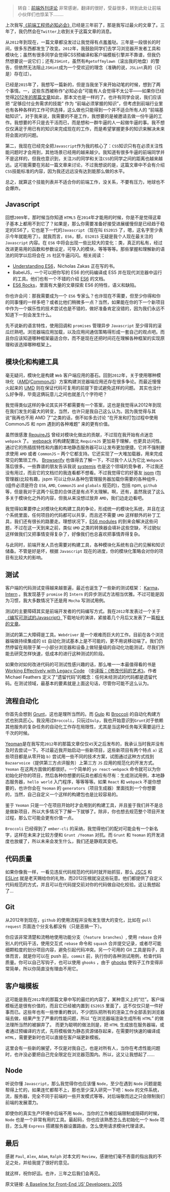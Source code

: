 > 转自：[前端外刊评论][1]
非常感谢，翻译的很好，受益很多，转到此处让前端小伙伴们也惊呆下........

上次我写[《前端工程师必知必会》][2]已经是三年前了，那是我写过最火的文章了。三年了，我仍然会在`Twitter`上收到关于这篇文章的消息。

从`2012`年到现在，一篇文章都没发过让我觉得有点羞羞哒。三年是一段很长的时间，很多东西都发生了改变。`2012`年，我鼓励同学们去学习浏览器开发者工具和模块化；虽然有很多同学会觉得CSS预编译和客户端模板引擎并不靠谱，但我仍然想要说一说它们；还有`JSHint`，虽然有#`getoffmylawn`（滚出我的地盘）的警告，但依然无法阻止`JSHint`成为一个受欢迎的理念（准确的说，`JSLint`真的（只是）存在过）。

已经是`2015`年了，我想写一篇新的，但是当我坐下来开始动笔的时候，想到了两个事情。一，这些东西被称作“必知必会”可能有人会觉得不太公平——如果你已经觉得[2012年的那篇文章][3]如此，那本文也是一样的了。也许有同学会说，我们应该把 “足够应付业务需求的技能” 作为 “前端必须掌握的知识”，但考虑到前端行业里也有各种各样的工作可供选择，这么做也只能得到一个并不适合所有人的 “前端基础知识”。对于我来说，我需要的不是工作，我想要的是被邀请去做一份牛逼的工作。我想要的不只是去干活而已，而是想和一群牛逼的人一起做牛逼的事。我不想仅仅满足于用已有的知识来完成现在的工作，而是希望掌握更多的知识来解决未来将会面对的问题。

第二，我现在已经完全把`Javascript`作为我的核心了：`CSS`知识只有在必须关注性能问题时才会用到，其他场景已经用的越来越少。我知道有很多牛逼的前端同学并不是这样的，但我也意识到，关注`JS`的同学和关注`CSS`的同学之间的距离也越来越远。这可能需要在另起一篇文章来讨论，不过我想说的是，这篇文章中不会有介绍`CSS`技能标准的内容，因为我还远远没有达到能那么做的水平。

总之，就算这个技能列表并不适合你的前端工作，没关系，不要有压力，地球也不会爆炸。


Javascript
----------

回想`2009`年，那时候当你知道 `HTML5` 在`2014`年才能用的时候，你是不是觉得这辈子基本上都用不到它了？如果是，那么你需要准备好接受进展缓慢但是已经趋于稳定的ES6了，它也是下一代的`Javascript`（现在叫 `ES2015` 了，嗯，这名字至少表示今年就能用了）。就我而言，`ES6`，额，`ES2015` 无疑是我个人现在最关注的 `Javascript` 内容。在 `ES6` 中将会出现一些比较大的变化：类，真正的私有，经过改进更易用的函数和参数设定，可导入的模块，等等等等。那些掌握和理解新的语法的同学以后将会在 `JS` 社区牛逼闪闪。相关阅读：

 - [Understanding ES6][4]，Nicholas Zakas 正在写的书。
 - BabelJS，一个可以把你写的 ES6 的代码编译成 ES5 并在现代浏览器中运行的工具。他们也有一个不错的介绍 [ES6][5] 的文档。
 - [ES6 Rocks][6]，里面有大量的文章探索 ES6 的特性，语义和缺陷。

你也许会问：那我需要成为一个 `ES6` 专家么？也许现在不需要，但至少你得和你的同事懂的一样多吧？或者比他们稍微多一点？当然，如果能在你的下一个新项目中作为一个娱乐性的技术尝试也是不错的，做好准备肯定没错的，因为我们永远不知道下一刻会发生什么。

先不说新的语言特性，使用回调和 `promises` 管理异步 `Javascript` 至少得背的滚瓜烂熟吧。浏览器端应用加载，以及应用间通信策略得形成一套自己的观点吧。而且你应该知道哪种框架最适合你，而不是现在还把时间花在理解各种框架的实现原理和该选择哪种框架上。

模块化和构建工具
----------

毫无疑问，模块化是构建 `Web` 客户端应用的基石。回到`2012`年，关于使用哪种模块化（[AMD][7]/[CommonJS][8]）方案构建浏览器端应用还存在很多争论。而最近慢慢火起来的 [UMD][9] 则在保证代码可复用的前提下尝试避免这样的问题。 其实也没什么好争得，毕竟这俩玩意儿之间也就差几个字符吧？

我觉得类似这样的争论其实并不都需要有一个答案，这也是我觉得从2012年到现在我们发生的最大的转变，当然，也许只是我自己这么认为。因为我觉得与其说“我再也不用 AMD 了”之类的话，倒不如多去讨论 “在开发和打包过程中使用 CommonJS 和 npm 遇到的各种难题” 来的更有价值。

虽然很感激 [RequireJS][10] 曾经对模块化做出的贡献，不过现在我开始有点迷恋 `webpack` 了。 [webpack][11] 的构建配置比 `RequireJS` 更加易于理解，也更具访问性。通过它的热插拔特性和内置的本地静态服务器可以让发布更加便捷。它并不强制要求使用 `AMD` 或者 `CommonJS` – 两个它都支持。它还实现了一大堆加载器，用来完成常见的繁琐工作。 [Browserify][12] 也值得去了解一下，不过我个人认为它比 `Webpack` 落后很多。一些靠谱的朋友告诉我说 [systemjs][13] 也是这个领域的竞争者，不过我还没有用过，而且它的文档烂的我连看都不想看。不过我觉得它的好基友 [jspm][14] (包管理器)比较有趣，jspm 可以让你从各种包管理服务器加载你需要的各种组件，(组件必须是符合 `ES6`, `AMD`, `CommonJS` `and` `globals` 规范的)，包括 npm, `github` 等，但是我对于这两个玩意的合体还是有点不太理解。啊，还有，虽然我说了这么多关于模块化之外的内容，但我从来没想过放弃 `AMD`，我们边走边看吧。

我觉得如果要停止对模块化和构建工具的争论，形成统一的模块化系统，并且在这个系统里面，任何项目的代码都可以共享，而且还不需要 `UMD` 这样额外的补丁工具，我们还有很长的路要走。理想状况下，[ES6 modules][15] 的到来会解决这些问题，不过在这一天到来之前，类似 `UMD` 之类的转换器会填补这些空缺，不过貌似这样做我们又把事情变得复杂了，好像我们也总喜欢把事情弄得复杂。

与此同时，前端开发人员也需要对构建工具，各种模块化系统有自己的见解和知识储备。不管是好是坏，根据 `Javascript` 现在的进度，你的模块化策略会对你的项目有比较大的影响。

测试
----------
客户端的代码测试变得越来越普遍，最近也诞生了一些新的测试框架： [Karma][16]，[Intern][17] 。我发现基于 `promise` 的 `Intern` 的异步测试方法相当优雅。不过可能是因为习惯，我大多数情况下还是用 `Mocha` 写测试用例。

测试的主要障碍其实是前端开发者的代码编写方式。我在`2012`年发表过一个关于[《编写可测试的Javascript》][18]下载地址的演讲，紧接着几个月后又发表了一篇[相关的文章][19]。

测试的第二大障碍是工具。`Webdriver` 是一个艰难而巨大的工作。目前在各个浏览器端做持续集成的 `UI` 自动化测试基本上是不可能的，更不用说移动端了。我们仍然停留在局限于某一小部分浏览器和设备上做轻量级的自动化功能测试，尽我们所能去研究怎样快速，低成本的进行这种测试的阶段。

如果你对如何改进代码的可测试性感兴趣的话，那么唯一一本最值得看的书是 [Working Effectively with Legacy Code][20] （[中译版：《修改代码的艺术》][21]。作者 Michael Feathers 定义了“遗留代码”的概念：任何未经测试的代码都是遗留代码。在测试领域，最基本的要素就是上面这句话，尽管你可能不这么认为。

流程自动化
----------
你首先会想到 [Grunt][22]，这也是理所当然的。而 [Gulp][23] 和 [Broccoli][24] 的自动化构建方式也别具匠心。我没用过`Broccoli`，只玩过`Gulp`，我也开始意识到`Grunt`对于依赖其他服务的复杂任务的自动化工作存在局限性，尤其是当这种任务每天需要运行上千次的时候。

[Yeoman][25]是在我写完`2012`年的那篇文章仅仅`45`天之后发布的，我承认当时我并没有及时去尝试一下。不过最近我开始启动一些新项目，这些新项目有两个特点 
`a)` 这些项目都是从零开始 
`b)` 尝试用一些不同的技术方案，试图通过这种方式找到 `Bazaarvoice`（提供第三方点评服务）上第三方 `JS` 应用的规范化的开发方式。 
`Yeoman` 在这两方面做的都很好。一个简单的 `yo react-webpack` 命令就可以为你初始化好你的项目，然后各种你想要的玩具也都应有尽有：生成测试用例，本地静态服务器，`hello world` 入门程序，等等等等。如果 `React` 和 `webpack` 不是你想要的，也许你会在 `Yeoman` 的 `generators`（项目生成器）里面找到一个你想要的，当然，自己自定义一个这样的构建包也是比较容易的。

鉴于 `Yeoman` 只是一个在项目开始时才会用到的构建工具，并且鉴于我们并不是总是做新项目，所以大多情况下了解一下就够了。除非，你也想去规范整个项目开发过程，那么它可能会更有价值一点。

`Broccoli` 已经得到了 `ember-cli` 的采纳，我觉得他们的配对可能会有一个新名字，这样在未来才比较方便和 `Grunt /Yeoman` 对抗。而 `Grunt` 和 `Yeoman` 的开发进度也放缓了，所以未来会发生什么，我们还是静观其变吧。

代码质量
----------
如果你像我一样，一看见违反代码规范的代码时就开始抓狂，那么 [JSCS][26] 和 
[ESLint][27] 就是老天赐给你的礼物，而2012压根就没这些玩意。他们都提供了自定义代码规范的方式，并且可以在代码提交前对你的代码做自动化校验。这让我想起了…

Git
----------
从2012年到现在，`github` 的使用流程并没有发生很大的变化，比如在 `pull request` 页面连个分支名都没有（只是恶搞一下）。

你应该非常清楚和流畅地使用功能分支（`feature branches`）, 使用 `rebase` 合并别人的代码干活，使用交互式 `rebase` 命令和 `squash` 合并提交记录，或者尽可能细颗粒度的划分项目内容，避免引起代码冲突。另一个可用的 Git 工具是钩子，具体而言，就是你可以在 push 前，`commit` 前，执行你的各种测试用例，检查代码质量。你可以自己写钩子，也可以使用 `ghooks` ，由于 [ghooks][28] 使钩子工作变得非常简单，所以你简直没有理由不用它。

客户端模板
----------
这可能是我在`2012`年的那篇文章中写的最烂的内容了，某种意义上的“烂”。客户端模板还是很有价值的，而且它已经被内置到 `ES2015` 里面了，这不仅仅只是一件好事而已。这些年也有一些惨重的教训，不少团队把所有的渲染工作全部丢到浏览器端去做，结果产生了严重的性能问题，所以 “在浏览器端渲染生成所有 `HTML`” 的做法理所当然的被摒弃了。 而更为聪明的做法则是，把 `HTML` 生成放在服务器端，或者通过预编译的方式，先将模板做为静态资源储存起来，在需要时快速的编译成 `HTML`，需要更新时也可以直接在客户端更新模板。

这里会有一些新的展望，不仅是对我自己，也是对所有人，当你在考虑性能问题时，也许没必要把自己完全限定在浏览器范围内。所以，这又让我想起了……

Node
----------
听说你懂 `Javascript`，那么我觉得你也应该懂 `Node`，至少在遇到 `Node` 问题是能帮得上忙的，如果连忙都帮不上，那也至少深入研究一下吧：`Node` 的文件系统，流，服务器，完全不同于前端的一些开发模式等等。对后端敬而远之只会限制我们前端的发展潜力。

即使你的真实生产环境中后端不用 `Node`，当你的工作被后端限制或阻碍的时候，`Node` 也是一个非常有用的工具。最起码，你也应该熟悉怎么去初始化一个 `Node` 项目，怎么用 `Express` 搭建服务器设置路由，怎么使用请求模块代理请求。

最后
----------
感谢 `Paul`, `Alex`, `Adam`, `Ralph` 对本文的 `Review`，感谢他们毫不吝啬的指出我的不足之处，并给我提了很好的意见。

就这样，祝你好运。也许，三年之后我们会再见。

原文链接: [A Baseline for Front-End ‘JS’ Developers: 2015][29]


  [1]: http://zhuanlan.zhihu.com/FrontendMagazine/20002850
  [2]: http://rmurphey.com/blog/2012/04/12/a-baseline-for-front-end-developers/
  [3]: http://rmurphey.com/blog/2012/04/12/a-baseline-for-front-end-developers/
  [4]: https://leanpub.com/understandinges6/read/
  [5]: http://babeljs.io/docs/learn-es6/
  [6]: http://es6rocks.com/
  [7]: https://github.com/amdjs/amdjs-api/blob/master/AMD.md
  [8]: http://webpack.github.io/docs/commonjs.html
  [9]: https://github.com/umdjs/umd
  [10]: http://requirejs.org/
  [11]: http://webpack.github.io/
  [12]: http://browserify.org/
  [13]: https://github.com/systemjs/systemjs
  [14]: http://jspm.io/
  [15]: http://www.2ality.com/2014/09/es6-modules-final.html
  [16]: http://karma-runner.github.io/0.12/index.html
  [17]: https://theintern.github.io/
  [18]: https://www.youtube.com/watch?v=OzjogCFO4Zo
  [19]: http://alistapart.com/article/writing-testable-javascript
  [20]: http://www.amazon.com/Working-Effectively-Legacy-Michael-Feathers/dp/0131177052
  [21]: http://www.ituring.com.cn/book/536
  [22]: http://gruntjs.com/
  [23]: http://gulpjs.com/
  [24]: http://broccolijs.com/
  [25]: http://yeoman.io/
  [26]: http://jscs.info/
  [27]: http://eslint.org/
  [28]: https://www.npmjs.com/package/ghooks
  [29]: http://rmurphey.com/blog/2015/03/23/a-baseline-for-front-end-developers-2015/